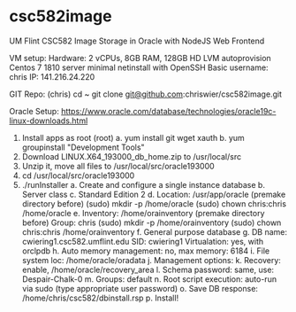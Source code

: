 # csc582image
UM Flint CSC582 Image Storage in Oracle with NodeJS Web Frontend

VM setup:
  Hardware: 2 vCPUs, 8GB RAM, 128GB HD LVM autoprovision
  Centos 7 1810 server minimal netinstall with OpenSSH 
  Basic username: chris
  IP: 141.216.24.220

GIT Repo:
  (chris) cd ~
  git clone git@github.com:chriswier/csc582image.git

Oracle Setup:  https://www.oracle.com/database/technologies/oracle19c-linux-downloads.html

  1.  Install apps as root (root)
     a. yum install git wget xauth
     b. yum groupinstall "Development Tools"
  2.  Download LINUX.X64_193000_db_home.zip to /usr/local/src
  3.  Unzip it, move all files to /usr/local/src/oracle193000
  4.  cd /usr/local/src/oracle193000
  5.  ./runInstaller
     a. Create and configure a single instance database
     b. Server class
     c. Standard Edition 2
     d. Location: /usr/app/oracle  (premake directory before)
          (sudo) mkdir -p /home/oracle
          (sudo) chown chris:chris /home/oracle
     e. Inventory: /home/orainventory  (premake directory before)
        Group: chris
          (sudo) mkdir -p /home/orainventory
          (sudo) chown chris:chris /home/orainventory
     f. General purpose database
     g. DB name: cwiering1.csc582.umflint.edu
        SID: cwiering1
        Virtualation: yes, with orclpdb
     h. Auto memory management: no, max memory: 6184
     i. File system loc: /home/oracle/oradata
     j. Management options: <skip>
     k. Recovery: enable, /home/oracle/recovery_area
     l. Schema password: same,  use:  Despair-Chalk-0
     m. Groups:  default
     n. Root script execution: auto-run via sudo
        (type appropriate user password)
     o. Save DB response:  /home/chris/csc582/dbinstall.rsp
     p. Install!
